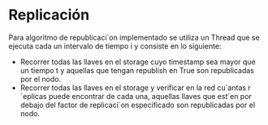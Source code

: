 # Replicación

Para algoritmo de republicaci´on implementado se utiliza un Thread que se
ejecuta cada un intervalo de tiempo i y consiste en lo siguiente:
- Recorrer todas las llaves en el storage cuyo timestamp sea mayor que un
tiempo t y aquellas que tengan republish en True son republicadas por el
nodo.
- Recorrer todas las llaves en el storage y verificar en la red cu´antas r´eplicas
puede encontrar de cada una, aquellas llaves que est´en por debajo del
factor de replicaci´on especificado son republicadas por el nodo.
